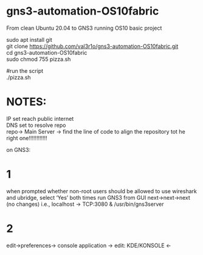 # gns3-automation-OS10fabric

From clean Ubuntu 20.04 to GNS3 running OS10 basic project


sudo apt install git<br>
git clone https://github.com/val3r1o/gns3-automation-OS10fabric.git <br>
cd gns3-automation-OS10fabric <br>
sudo chmod 755 pizza.sh <br>

#run the script </br>
./pizza.sh


# NOTES:

IP set reach public internet </br>
DNS set to resolve repo </br>
repo-> Main Server -> find the line of code to align the repository tot he right one!!!!!!!!!!!!

on GNS3:<br>
# 1
when prompted whether non-root users should be allowed to use wireshark and ubridge, select ‘Yes’ both times
run GNS3 from GUI
next->next->next (no changes) i.e., localhost -> TCP:3080 & /usr/bin/gns3server

# 2
edit->preferences-> console application -> edit: KDE/KONSOLE <- 

